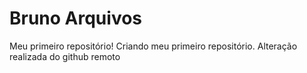# Bruno Arquivos
 Meu primeiro repositório!
 Criando meu primeiro repositório.
Alteração realizada do github remoto
